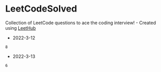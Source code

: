 # LeetCodeSolved
Collection of LeetCode questions to ace the coding interview! - Created using [LeetHub](https://github.com/QasimWani/LeetHub)

- 2022-3-12
~~~
8
~~~
- 2022-3-13
~~~
6
~~~
